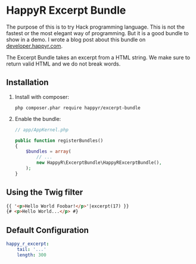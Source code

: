 HappyR Excerpt Bundle
=====================

The purpose of this is to try Hack programming language. This is not the fastest or the most elegant way
of programming. But it is a good bundle to show in a demo. I wrote a blog post about this bundle on [developer.happyr.com](http://developer.happyr.com/symfony-excerpt-bundle-using-hack).

The Excerpt Bundle takes an excerpt from a HTML string. We make sure to return valid HTML and we do not break words. 

## Installation

1. Install with composer:

    ```
    php composer.phar require happyr/excerpt-bundle
    ```

2. Enable the bundle:

    ```php
    // app/AppKernel.php

    public function registerBundles()
    {
        $bundles = array(
            // ...
            new HappyR\ExcerptBundle\HappyRExcerptBundle(),
        );
    }
    ```


## Using the Twig filter

```html
{{ '<p>Hello World Foobar!</p>'|excerpt(17) }} 
{# <p>Hello World...</p> #}

```

## Default Configuration

```yaml
happy_r_excerpt:
    tail: '...'
    length: 300
```
